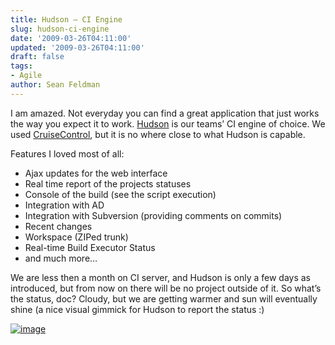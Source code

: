 ```yaml
---
title: Hudson – CI Engine
slug: hudson-ci-engine
date: '2009-03-26T04:11:00'
updated: '2009-03-26T04:11:00'
draft: false
tags:
- Agile
author: Sean Feldman
---
```



I am amazed. Not everyday you can find a great application that just works the way you expect it to work. [Hudson](https://hudson.dev.java.net/) is our teams’ CI engine of choice. We used [CruiseControl](http://cruisecontrol.sourceforge.net/), but it is no where close to what Hudson is capable.

Features I loved most of all:

* Ajax updates for the web interface
* Real time report of the projects statuses
* Console of the build (see the script execution)
* Integration with AD
* Integration with Subversion (providing comments on commits)
* Recent changes
* Workspace (ZIPed trunk)
* Real-time Build Executor Status
* and much more…

We are less then a month on CI server, and Hudson is only a few days as introduced, but from now on there will be no project outside of it. So what’s the status, doc? Cloudy, but we are getting warmer and sun will eventually shine (a nice visual gimmick for Hudson to report the status :)

[![image](https://aspblogs.blob.core.windows.net/media/sfeldman/Media/image_thumb_527C8C29.png "image")](https://aspblogs.blob.core.windows.net/media/sfeldman/Media/image_29DE2022.png)


